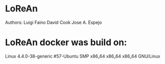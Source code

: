# LoReAn
Authors:
Luigi Faino
David Cook 
Jose A. Espejo

# LoReAn docker was build on:

Linux 4.4.0-38-generic #57-Ubuntu SMP x86_64 x86_64 x86_64 GNU/Linux

